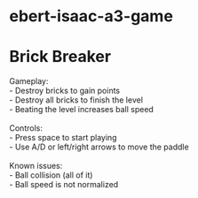 # ebert-isaac-a3-game
<h1>Brick Breaker</h1> 
Gameplay:<br>
- Destroy bricks to gain points<br>
- Destroy all bricks to finish the level<br>
- Beating the level increases ball speed<br>
<br>
Controls: <br>
- Press space to start playing <br>
- Use A/D or left/right arrows to move the paddle<br>
<br>
Known issues:<br>
- Ball collision (all of it)<br>
- Ball speed is not normalized
